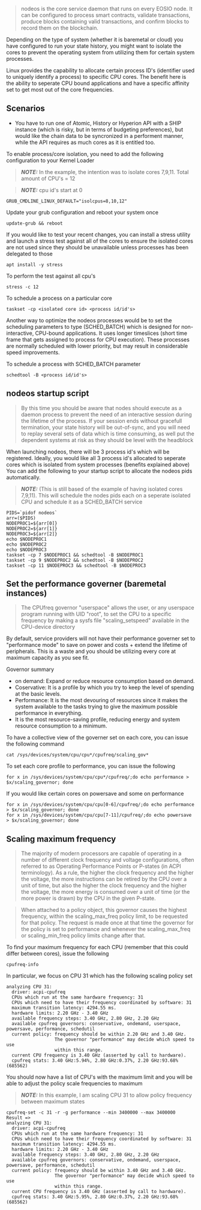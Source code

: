 > nodeos is the core service daemon that runs on every EOSIO node. It can be configured to process smart contracts, validate transactions, produce blocks containing valid transactions, and confirm blocks to record them on the blockchain.

Depending on the type of system (whether it is baremetal or cloud) you have configured to run your state history, you might want to isolate the cores to prevent the operating system from utilizing them for certain system processes.

Linux provides the capability to allocate certain process ID's (identifier used to uniquely identify a process) to specific CPU cores. The benefit here is the ability to seperate CPU bound applications and have a specific affinity set to get most out of the core frequencies. 

## Scenarios

- You have to run one of Atomic, History or Hyperion API with a SHIP instance (which is risky, but in terms of budgeting preferences), but would like the chain data to be syncronized in a performent manner, while the API requires as much cores as it is entitled too.

To enable process/core isolation, you need to add the following configuration to your Kernel Loader
> **_NOTE:_** In the example, the intention was to isolate cores 7,9,11. Total amount of CPU's = 12
 
> **_NOTE:_** cpu id's start at 0

```
GRUB_CMDLINE_LINUX_DEFAULT="isolcpus=8,10,12"
```
Update your grub configuration and reboot your system once
```
update-grub && reboot
```
If you would like to test your recent changes, you can install a stress utility and launch a stress test against all of the cores to ensure the isolated cores are not used since they should be unavailable unless processes has been delegated to those
```
apt install -y stress
```
To perform the test against all cpu's
```
stress -c 12
```
To schedule a process on a particular core
```
taskset -cp <isolated core id> <process id/id's>
```
Another way to optimize the nodeos processes would be to set the scheduling parameters to type (SCHED_BATCH) which is designed for non-interactive, CPU-bound applications. It uses longer timeslices (short time frame that gets assigned to process for CPU execution). These processes are normally scheduled with lower priority, but may result in considerable speed improvements.

To schedule a process with SCHED_BATCH parameter
```
schedtool -B <process id/id's>
```

## nodeos startup script

>By this time you should be aware that nodes should execute as a daemon process to prevent the need of an interactive session during the lifetime of the process. If your session ends without gracefull termination, your state history will be out-of-sync, and you will need to replay several sets of data which is time consuming, as well put the dependent systems at risk as they should be level with the headblock

When launching nodeos, there will be 3 process id's which will be registered. Ideally, you would like all 3 process id's allocated to seperate cores which is isolated from system processes (benefits explained above)
You can add the following to your startup script to allocate the nodeos pids automatically.
> **_NOTE:_** (This is still based of the example of having isolated cores 7,9,11). This will schedule the nodes pids each on a seperate isolated CPU and schedule it as a SCHED_BATCH service
```
PIDS=`pidof nodeos`
arr=($PIDS)
NODEPROC1=${arr[0]}
NODEPROC2=${arr[1]}
NODEPROC3=${arr[2]}
echo $NODEPROC1
echo $NODEPROC2
echo $NODEPROC3
taskset -cp 7 $NODEPROC1 && schedtool -B $NODEPROC1
taskset -cp 9 $NODEPROC2 && schedtool -B $NODEPROC2
taskset -cp 11 $NODEPROC3 && schedtool -B $NODEPROC3
```

## Set the performance governer (baremetal instances)

>The CPUfreq governor "userspace" allows the user, or any userspace program running with UID "root", to set the CPU to a specific frequency by making a sysfs file "scaling_setspeed" available in the CPU-device directory

By default, service providers will not have their performance governer set to "performance mode" to save on power and costs + extend the lifetime of peripherals. This is a waste and you should be utilizing every core at maximum capacity as you see fit.

Governor summary
- on demand: Expand or reduce resource consumption based on demand.
- Coservative: It is a profile by which you try to keep the level of spending at the basic levels.
- Performance: It is the most devouring of resources since it makes the system available to the tasks trying to give the maximum possible performance in everything.
- It is the most resource-saving profile, reducing energy and system resource consumption to a minimum.

To have a collective view of the governer set on each core, you can issue the following command
```
cat /sys/devices/system/cpu/cpu*/cpufreq/scaling_gov*
```
To set each core profile to performance, you can issue the following
```
for x in /sys/devices/system/cpu/cpu*/cpufreq/;do echo performance > $x/scaling_governor; done
```
If you would like certain cores on powersave and some on performance
```
for x in /sys/devices/system/cpu/cpu[0-6]/cpufreq/;do echo performance > $x/scaling_governor; done
for x in /sys/devices/system/cpu/cpu[7-11]/cpufreq/;do echo powersave > $x/scaling_governor; done
```

## Scaling maximum frequency

>The majority of modern processors are capable of operating in a number of different clock frequency and voltage configurations, often referred to as Operating Performance Points or P-states (in ACPI terminology). As a rule, the higher the clock frequency and the higher the voltage, the more instructions can be retired by the CPU over a unit of time, but also the higher the clock frequency and the higher the voltage, the more energy is consumed over a unit of time (or the more power is drawn) by the CPU in the given P-state.

>When attached to a policy object, this governor causes the highest frequency, within the scaling_max_freq policy limit, to be requested for that policy. The request is made once at that time the governor for the policy is set to performance and whenever the scaling_max_freq or scaling_min_freq policy limits change after that.

To find your maximum frequency for each CPU (remember that this could differ between cores), issue the following
```
cpufreq-info
```
In particular, we focus on CPU 31 which has the following scaling policy set
```
analyzing CPU 31:
  driver: acpi-cpufreq
  CPUs which run at the same hardware frequency: 31
  CPUs which need to have their frequency coordinated by software: 31
  maximum transition latency: 4294.55 ms.
  hardware limits: 2.20 GHz - 3.40 GHz
  available frequency steps: 3.40 GHz, 2.80 GHz, 2.20 GHz
  available cpufreq governors: conservative, ondemand, userspace, powersave, performance, schedutil
  current policy: frequency should be within 2.20 GHz and 3.40 GHz.
                  The governor "performance" may decide which speed to use
                  within this range.
  current CPU frequency is 3.40 GHz (asserted by call to hardware).
  cpufreq stats: 3.40 GHz:5.94%, 2.80 GHz:0.37%, 2.20 GHz:93.68%  (685562)
```
You should now have a list of CPU's with the maximum limit and you will be able to adjust the policy scale frequencies to maximum
> **_NOTE:_** In this example, I am scaling CPU 31 to allow policy frequency between maximum states
```
cpufreq-set -c 31 -r -g performance --min 3400000 --max 3400000
Result => 
analyzing CPU 31:
  driver: acpi-cpufreq
  CPUs which run at the same hardware frequency: 31
  CPUs which need to have their frequency coordinated by software: 31
  maximum transition latency: 4294.55 ms.
  hardware limits: 2.20 GHz - 3.40 GHz
  available frequency steps: 3.40 GHz, 2.80 GHz, 2.20 GHz
  available cpufreq governors: conservative, ondemand, userspace, powersave, performance, schedutil
  current policy: frequency should be within 3.40 GHz and 3.40 GHz.
                  The governor "performance" may decide which speed to use
                  within this range.
  current CPU frequency is 3.40 GHz (asserted by call to hardware).
  cpufreq stats: 3.40 GHz:5.95%, 2.80 GHz:0.37%, 2.20 GHz:93.68%  (685562)
```

